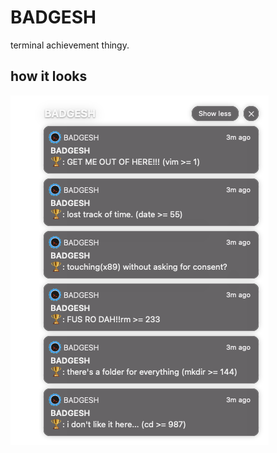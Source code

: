 # BADGESH
terminal achievement thingy.

## how it looks
![alt text](https://github.com/duart38/BADGESH/blob/main/images/notf2.png?raw=true "Logo")
